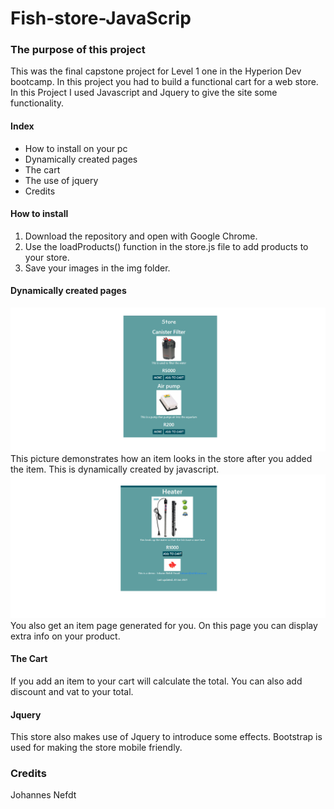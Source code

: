 # Fish-store-JavaScrip

### The purpose of this project 
 This was the final capstone project for Level 1 one in the Hyperion Dev 
 bootcamp. In this project you had to build a functional cart for a web store.
 In this Project I used Javascript and Jquery to give the site some functionality.

#### Index 
 * How to install on your pc 
 * Dynamically created pages  
 * The cart 
 * The use of jquery
 * Credits 

#### How to install 
 1. Download the repository and open with Google Chrome. 
 1. Use the loadProducts() function in the store.js file to add products to your store.
 1. Save your images in the img folder. 


#### Dynamically created pages
 ![Store screen shot ](Img/Screenshot1.png)
 This picture demonstrates how an item looks in the store after you added the item. 
 This is dynamically created  by javascript.
 ![Store screen shot ](Img/Screenshot2.png)
 You also get an item page generated for you. On this page you can display extra info on your product.

#### The Cart 
 If you add an item to your cart will calculate the total. You can also add discount and vat to your total.

#### Jquery
 This store also makes use of Jquery to introduce some effects. Bootstrap
 is used for making the store mobile friendly.

### Credits 
 Johannes Nefdt 

